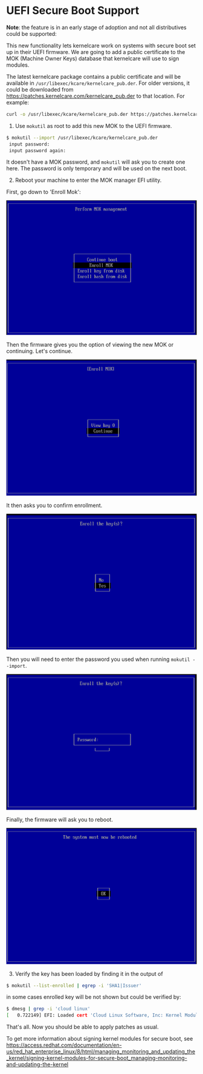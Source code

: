 # UEFI Secure Boot Support

**Note**: the feature is in an early stage of adoption and not all distributives could be supported:

This new functionality lets kernelcare work on systems with secure boot set up in their UEFI firmware. We are going to add a public certificate to the MOK (Machine Owner Keys) database that kernelcare will use to sign modules.

The latest kernelcare package contains a public certificate and will be available in `/usr/libexec/kcare/kernelcare_pub.der`. For older versions, it could be downloaded from https://patches.kernelcare.com/kernelcare_pub.der to that location. For example:

``` bash
curl -o /usr/libexec/kcare/kernelcare_pub.der https://patches.kernelcare.com/kernelcare_pub.der

```


1. Use `mokutil` as root to add this new MOK to the UEFI firmware. 

```bash
$ mokutil --import /usr/libexec/kcare/kernelcare_pub.der
 input password:
 input password again:
```

It doesn't have a MOK password, and `mokutil` will ask you to create one here. The password is only temporary and will be used on the next boot. 

2. Reboot your machine to enter the MOK manager EFI utility.

  First, go down to 'Enroll Mok': 

![alt text](uefi-enroll-mok.png "Select Enroll MOK")

Then the firmware gives you the option of viewing the new MOK or continuing. Let's continue. 

![alt text](uefi-continue.png "Select Continue")

It then asks you to confirm enrollment. 

![alt text](uefi-yes.png "Select Yes")

Then you will need to enter the password you used when running `mokutil --import`. 

![alt text](uefi-password.png "Enter the password")

Finally, the firmware will ask you to reboot. 

![alt text](uefi-ok.png  "Select OK")

3. Verify the key has been loaded by finding it in the output of

``` bash
$ mokutil --list-enrolled | egrep -i 'SHA1|Issuer'

```

in some cases enrolled key will be not shown but could be verified by:

```bash
$ dmesg | grep -i 'cloud linux' 
[   0.722149] EFI: Loaded cert 'Cloud Linux Software, Inc: Kernel Module Signing Key: 12ff0613c0f80cfba3b2f8eba71ebc27c5a76170' linked to '.system_keyring'
```

That's all. Now you should be able to apply patches as usual.

To get more information about signing kernel modules for secure boot, see
https://access.redhat.com/documentation/en-us/red_hat_enterprise_linux/8/html/managing_monitoring_and_updating_the_kernel/signing-kernel-modules-for-secure-boot_managing-monitoring-and-updating-the-kernel
